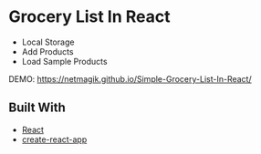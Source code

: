# Grocery List In React
- Local Storage
- Add Products
- Load Sample Products

DEMO: https://netmagik.github.io/Simple-Grocery-List-In-React/



## Built With
- [React](https://reactjs.org/)
- [create-react-app](https://github.com/facebook/create-react-app)
